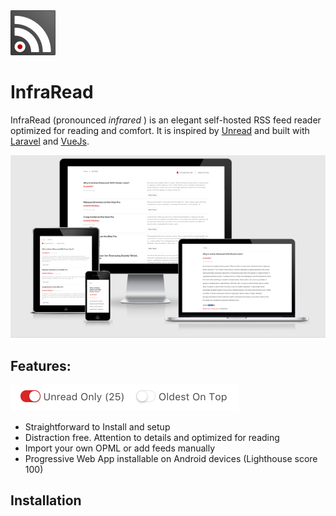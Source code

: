 <img src="public/img/touch/infraread144.png" width="72" height="72">

# InfraRead

InfraRead (pronounced _infrared_ ) is an elegant self-hosted RSS feed reader optimized for reading and comfort. It is inspired by [Unread](https://itunes.apple.com/us/app/unread-rss-reader/id1252376153?mt=8) and built with [Laravel](https://laravel.com) and [VueJs](https://vuejs.org/).

![](public/img/screenshot.png?raw=true)

## Features:

<img src="public/img/toggle-details.png?raw=true" width="365" height="42">

*  Straightforward to Install and setup
*  Distraction free. Attention to details and optimized for reading
*  Import your own OPML or add feeds manually
*  Progressive Web App installable on Android devices 
(Lighthouse score 100)


## Installation
